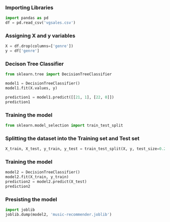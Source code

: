 ### Importing Libraries

```python
import pandas as pd
df = pd.read_csv('vgsales.csv')
```

### Assigning **X and y** variables

```python
X = df.drop(columns=['genre'])
y = df['genre']
```

### Decison Tree Classifier

```python
from sklearn.tree import DecisionTreeClassifier

model1 = DecisionTreeClassifier()
model1.fit(X.values, y)

prediction1 = model1.predict([[21, 1], [22, 0]])
prediction1
```

### Training the model

```python
from sklearn.model_selection import train_test_split
```

### Splitting the dataset into the Training set and Test set

```python
X_train, X_test, y_train, y_test = train_test_split(X, y, test_size=0.2)
```

### Training the model

```python
model2 = DecisionTreeClassifier()
model2.fit(X_train, y_train)
prediction2 = model2.predict(X_test)
prediction2
```

### Presisting the model

```python
import joblib
joblib.dump(model2, 'music-recommender.joblib')
```
